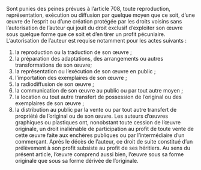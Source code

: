 Sont punies des peines prévues à l’article 708, toute reproduction, représentation, exécution ou diffusion par quelque moyen que ce soit, d’une œuvre de l’esprit ou d’une création protégée par les droits voisins sans l’autorisation de l’auteur qui jouit du droit exclusif d’exploiter son œuvre sous quelque forme que ce soit et d’en tirer un profit pécuniaire.
L’autorisation de l’auteur est requise notamment pour les actes suivants :
1. la reproduction ou la traduction de son œuvre ;
2. la préparation des adaptations, des arrangements ou autres transformations de son œuvre;
3. la représentation ou l’exécution de son œuvre en public ;
4. l’importation des exemplaires de son œuvre ;
5. la radiodiffusion de son œuvre ;
6. la communication de son œuvre au public ou par tout autre moyen ;
7. la location ou tout autre transfert de possession de l’original ou des exemplaires de son œuvre ;
8. la distribution au public par la vente ou par tout autre transfert de propriété de l’original ou de son œuvre.
Les auteurs d’œuvres graphiques ou plastiques ont, nonobstant toute cession de l’œuvre originale, un droit inaliénable de participation au profit de toute vente de cette œuvre faite aux enchères publiques ou par l’intermédiaire d’un commerçant.
Après le décès de l’auteur, ce droit de suite constitué d’un prélèvement à son profit subsiste au profit de ses héritiers.
Au sens du présent article, l’œuvre comprend aussi bien, l’œuvre sous sa forme originale que sous sa forme dérivée de l’originale.